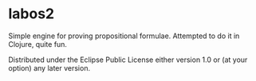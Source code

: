 # labos2

Simple engine for proving propositional formulae.
Attempted to do it in Clojure, quite fun.

Distributed under the Eclipse Public License either version 1.0 or (at
your option) any later version.
